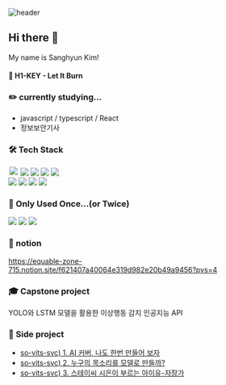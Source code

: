 ![header](https://capsule-render.vercel.app/api?type=wave&color=auto&height=300&section=header&fontSize=90)
## Hi there 👋
My name is Sanghyun Kim!

#### 🎵  H1-KEY - Let It Burn
### :pencil2: currently studying...
- javascript / typescript / React
- 정보보안기사

### 🛠️ Tech Stack
<img style="margin:2px" src="https://img.shields.io/badge/Spring-6DB33F?style=flat-square&logo=Spring&logoColor=white">  <img src="https://img.shields.io/badge/SpringBoot-6DB33F?style=flat-square&logo=SpringBoot&logoColor=white"/>  <img src="https://img.shields.io/badge/HTML-E34F26?style=flat-square&logo=HTML5&logoColor=white"/>  <img src="https://img.shields.io/badge/CSS-1572B6?style=flat-square&logo=css3&logoColor=white"/>  <img src="https://img.shields.io/badge/BootStrap-7952B3?style=flat-square&logo=BootStrap&logoColor=white"/>   
<img src="https://img.shields.io/badge/Python-3776AB?style=flat-square&logo=Python&logoColor=white"/>  <img src="https://img.shields.io/badge/Django-092E20?style=flat-square&logo=Django&logoColor=white"/>  <img src="https://img.shields.io/badge/Pytorch-EE4C2C?style=flat-square&logo=Pytorch&logoColor=white"/>  <img src="https://img.shields.io/badge/C++-00599C?style=flat-square&logo=Cplusplus&logoColor=white"/>

### 🫣 Only Used Once...(or Twice)
<img src="https://img.shields.io/badge/Tailwind CSS-06B6D4?style=flat-square&logo=TailwindCss&logoColor=white"/> <img src="https://img.shields.io/badge/TensorFlow-FF6F00?style=flat-square&logo=TensorFlow&logoColor=white"/>  <img src="https://img.shields.io/badge/MySQL-4479A1?style=flat-square&logo=mysql&logoColor=white"/>
### :ledger: notion
https://equable-zone-715.notion.site/f621407a40064e319d982e20b49a9456?pvs=4

### 🎓 Capstone project
YOLO와 LSTM 모델을 활용한 이상행동 감지 인공지능 API

### 👻 Side project
* <a href="https://blog.naver.com/ddingorang/223201570178">so-vits-svc) 1. AI 커버, 나도 한번 만들어 보자</a>
* <a href="https://blog.naver.com/ddingorang/223202369031">so-vits-svc) 2. 누구의 목소리를 모델로 만들까?</a>
* <a href="https://blog.naver.com/ddingorang/223202566956">so-vits-svc) 3. 스테이씨 시은이 부르는 아이유-자장가</a>
<!--
**ddingorang/ddingorang** is a ✨ _special_ ✨ repository because its `README.md` (this file) appears on your GitHub profile.

Here are some ideas to get you started:

- 🔭 I’m currently working on ...
- 🌱 I’m currently learning ...
- 👯 I’m looking to collaborate on ...
- 🤔 I’m looking for help with ...
- 💬 Ask me about ...
- 📫 How to reach me: ...
- 😄 Pronouns: ...
- ⚡ Fun fact: ...
-->
